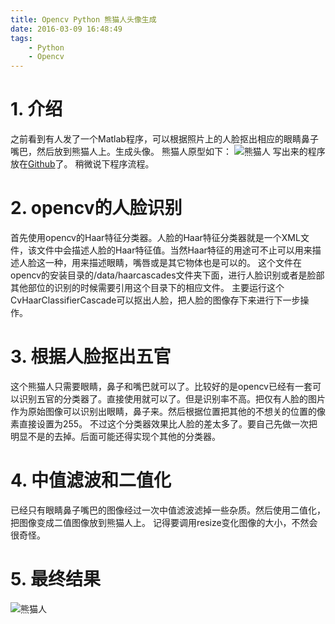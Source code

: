 ```yaml
---
title: Opencv Python 熊猫人头像生成
date: 2016-03-09 16:48:49
tags: 
    - Python
    - Opencv
---
```




# 1. 介绍
之前看到有人发了一个Matlab程序，可以根据照片上的人脸抠出相应的眼睛鼻子嘴巴，然后放到熊猫人上。生成头像。
熊猫人原型如下：
![熊猫人](http://7xrh75.com1.z0.glb.clouddn.com/python_base.jpg)
写出来的程序放在[Github](https://github.com/LichAmnesia/Pandamen-Generator)了。
稍微说下程序流程。
# 2. opencv的人脸识别
首先使用opencv的Haar特征分类器。人脸的Haar特征分类器就是一个XML文件，该文件中会描述人脸的Haar特征值。当然Haar特征的用途可不止可以用来描述人脸这一种，用来描述眼睛，嘴唇或是其它物体也是可以的。
这个文件在opencv的安装目录的/data/haarcascades文件夹下面，进行人脸识别或者是脸部其他部位的识别的时候需要引用这个目录下的相应文件。
主要运行这个CvHaarClassifierCascade可以抠出人脸，把人脸的图像存下来进行下一步操作。
# 3. 根据人脸抠出五官
这个熊猫人只需要眼睛，鼻子和嘴巴就可以了。比较好的是opencv已经有一套可以识别五官的分类器了。直接使用就可以了。但是识别率不高。把仅有人脸的图片作为原始图像可以识别出眼睛，鼻子来。然后根据位置把其他的不想关的位置的像素直接设置为255。
不过这个分类器效果比人脸的差太多了。要自己先做一次把明显不是的去掉。后面可能还得实现个其他的分类器。

# 4. 中值滤波和二值化
已经只有眼睛鼻子嘴巴的图像经过一次中值滤波滤掉一些杂质。然后使用二值化，把图像变成二值图像放到熊猫人上。
记得要调用resize变化图像的大小，不然会很奇怪。

# 5. 最终结果
![熊猫人](http://7xrh75.com1.z0.glb.clouddn.com/python_merge_output_meizi_0.jpg)